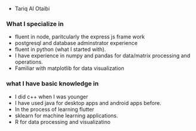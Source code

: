 - Tariq Al Otaibi
### What I specialize in
- fluent in node, paritcularly the express js frame work
- postgresql and database adminstrator experience
- fluent in python (what I started with).
- I have experience in numpy and pandas for data/matrix processing and operations.
- Familiar with matplotlib for data visualization
### what I have basic knowledge in
- I did c++ when I was younger
- I have used java for desktop apps and android apps before.
- In the process of learning flutter
- sklearn for machine learning applications.
- R for data processing and visualizatino
<!---
byte-food/byte-food is a ✨ special ✨ repository because its `README.md` (this file) appears on your GitHub profile.
You can click the Preview link to take a look at your changes.
--->
